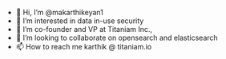 - 👋 Hi, I’m @makarthikeyan1
- 👀 I’m interested in data in-use security
- 🌱 I’m co-founder and VP at Titaniam Inc.,
- 💞️ I’m looking to collaborate on opensearch and elasticsearch
- 📫 How to reach me karthik @ titaniam.io

<!---
makarthikeyan1/makarthikeyan1 is a ✨ special ✨ repository because its `README.md` (this file) appears on your GitHub profile.
You can click the Preview link to take a look at your changes.
--->
